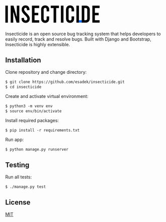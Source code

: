 <h1>
  <a href="https://github.com/esadek/insecticide">
    <img src="bugtracker/static/logo_black.png" width="300">
  </a>
</h1>

Insecticide is an open source bug tracking system that helps developers to easily record, track and resolve bugs. Built with Django and Bootstrap, Insecticide is highly extensible.

## Installation

Clone repository and change directory:
```
$ git clone https://github.com/esadek/insecticide.git
$ cd insecticide
```
Create and activate virtual environment:
```
$ python3 -m venv env
$ source env/bin/activate
```
Install required packages:
```
$ pip install -r requirements.txt
```
Run app:
```
$ python manage.py runserver
```

## Testing

Run all tests:
```
$ ./manage.py test
```

## License

[MIT](https://github.com/esadek/insecticide/blob/main/LICENSE)